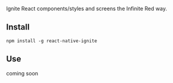 Ignite React components/styles and screens the Infinite Red way.

## Install
`npm install -g react-native-ignite`

## Use
coming soon

